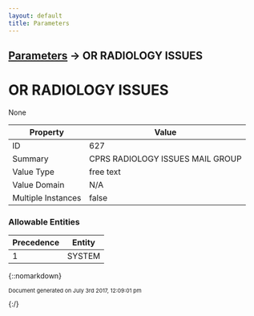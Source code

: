 ```yaml
---
layout: default
title: Parameters
---
```


## [Parameters](TableOfContents) &#8594; OR RADIOLOGY ISSUES
# OR RADIOLOGY ISSUES

None

Property | Value
--- | ---
ID | 627
Summary | CPRS RADIOLOGY ISSUES MAIL GROUP
Value Type | free text
Value Domain | N/A
Multiple Instances | false

### Allowable Entities

Precedence | Entity
--- | ---
1 | SYSTEM

{::nomarkdown} <br/><p style="font-size: 11px">Document generated on July 3rd 2017, 12:09:01 pm</p>{:/}